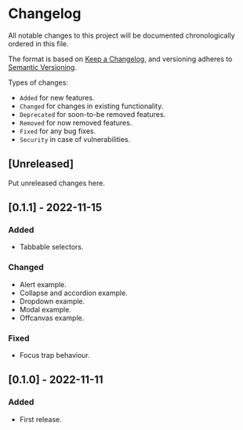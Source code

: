 # Changelog
All notable changes to this project will be documented chronologically ordered
in this file.

The format is based on [Keep a Changelog](https://keepachangelog.com/en/1.0.0/),
and versioning adheres to [Semantic Versioning](https://semver.org/spec/v2.0.0.html).

Types of changes:
* `Added` for new features.
* `Changed` for changes in existing functionality.
* `Deprecated` for soon-to-be removed features.
* `Removed` for now removed features.
* `Fixed` for any bug fixes.
* `Security` in case of vulnerabilities.

## [Unreleased]
Put unreleased changes here.

## [0.1.1] - 2022-11-15
### Added
* Tabbable selectors.

### Changed
* Alert example.
* Collapse and accordion example.
* Dropdown example.
* Modal example.
* Offcanvas example.

### Fixed
* Focus trap behaviour.

## [0.1.0] - 2022-11-11
### Added
* First release.